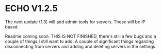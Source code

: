 # ECHO V1.2.5

The next update (1.3) will add admin tools for servers. These will be IP based.

Readme coming soon. THIS IS NOT FINISHED, there's still a few bugs and a couple of things I still want to add. A couple of significant things regarding disconnecting from servers and adding and deleting servers in the settings. 

